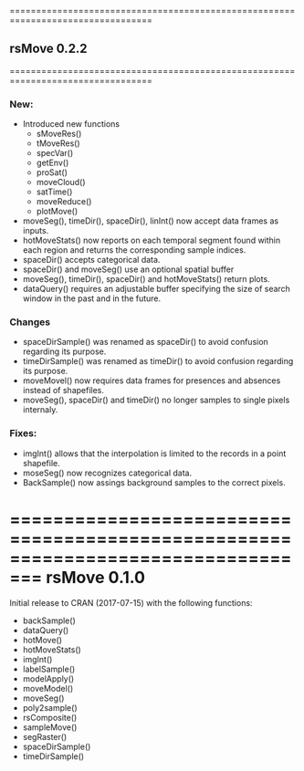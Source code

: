 =================================================================================
## rsMove 0.2.2
=================================================================================

### New:
  * Introduced new functions
    * sMoveRes()
    * tMoveRes()
    * specVar()
    * getEnv()
    * proSat()
    * moveCloud()
    * satTime()
    * moveReduce()
    * plotMove()
 * moveSeg(), timeDir(), spaceDir(), linInt() now accept data frames as inputs.
 * hotMoveStats() now reports on each temporal segment found within each region and returns the corresponding sample indices.
 * spaceDir() accepts categorical data.
 * spaceDir() and moveSeg() use an optional spatial buffer
 * moveSeg(), timeDir(), spaceDir() and hotMoveStats() return plots.
 * dataQuery() requires an adjustable buffer specifying the size of search window in the past and in the future.

### Changes
  * spaceDirSample() was renamed as spaceDir() to avoid confusion regarding its purpose.
  * timeDirSample() was renamed as timeDir() to avoid confusion regarding its purpose.
  * moveMovel() now requires data frames for presences and absences instead of shapefiles.
  * moveSeg(), spaceDir() and timeDir() no longer samples to single pixels internaly.
 
### Fixes:
 * imgInt() allows that the interpolation is limited to the records in a point shapefile.
 * moseSeg() now recognizes categorical data.
 * BackSample() now assings background samples to the correct pixels.

=================================================================================
rsMove 0.1.0
=================================================================================
Initial release to CRAN (2017-07-15) with the following functions:
 * backSample()
 * dataQuery()
 * hotMove()
 * hotMoveStats()
 * imgInt()
 * labelSample()
 * modelApply()
 * moveModel()
 * moveSeg()
 * poly2sample()
 * rsComposite()
 * sampleMove()
 * segRaster()
 * spaceDirSample()
 * timeDirSample()
